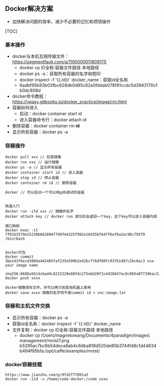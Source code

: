 ## Docker解决方案

- 加快解决问题的效率，减少不必要的记忆和烦琐操作

[TOC]

### 基本操作

- docker与本机互相传输文件：https://segmentfault.com/a/1190000011609175
  - docker cp ID全称:容器文件路径 本地路径
  - docker ps -a：获取所有容器的名字和短ID
  - docker inspect -f '{{.Id}}' docker_name：获取id全名称
  - 6adbf95b93b03fbc628db0d95c82a0fddab078f81ccdc5d3943170cfb0dc808d
- docker命令教程：https://yeasy.gitbooks.io/docker_practice/image/rm.html
- 容器如何进入
  - 启动：docker container start id
  - 进入容器命令行：docker attach id
- 删除容器：docker container rm **id**
- 显示所有容器：docker ps -a



### 容器操作

```
docker pull xxx // 拉取镜像
docker run xxx // 运行镜像
docker ps -a // 显示所有容器
docker container start id // 进入容器
docker stop id // 停止容器
docker container rm id // 删除容器

docker // 可以启动一个可以用gdb调试的容器


快速入门
docker run -itd xxx // 镜像的名字
docker attach key // docker run 成功后会返回一个key，这个key可以进入容器内部

端口映射
docker exec -it 7f91b3579e15230b662894f749f44325f982e16d35bf647f6af0a2ac98cf95f9 /bin/bash


docker打包
docker commit 3be143f6ecd3884a442485faf235e599b2e42bcf76df80fc937b1497c2bc0ac3 xxx-your image name

sha256:0688a561dc6ad4c8215220e88fdc275ebd20f2c4428647ec8c965a877396ac32
docker push xxxx

docker镜像保存文件，并可以拷贝到其他机器上使用
docker save xxxx-镜像的名字而不是commit id > vnc-image.tar

```



### 容器和主机文件交换

- 显示所有容器：docker ps -a
- 获取id全名称：docker inspect -f '{{.Id}}' docker_name
- 文件复制：docker cp ID全称:容器文件路径 本地路径
  - docker cp /Users/magnetowang/Documents/4paradigm/images\ management/mnist7.png b5295ac7bc6b54deca8ab4c6dba818d520de80b3744fd8c1d44634b494f95bfa:/opt/caffe/examples/mnist/

### docker容器挂载

```
https://www.jianshu.com/p/9fd2f77001a3
docker run -itd -v /home/code-docker:/code xxxx
```

